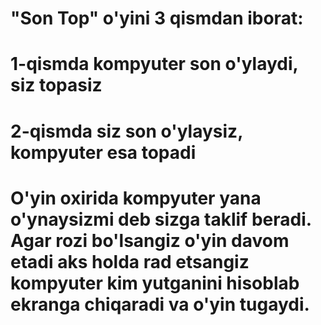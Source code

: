 # "Son Top" o'yini 3 qismdan iborat:
# 1-qismda kompyuter son o'ylaydi, siz topasiz
# 2-qismda siz son o'ylaysiz, kompyuter esa topadi
# O'yin oxirida kompyuter yana o'ynaysizmi deb sizga taklif beradi. Agar rozi bo'lsangiz o'yin davom etadi aks holda rad etsangiz kompyuter kim yutganini hisoblab ekranga chiqaradi va o'yin tugaydi.
